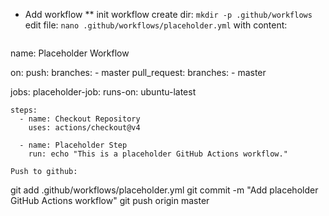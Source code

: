 * Add workflow
** init workflow
create dir:
  `mkdir -p .github/workflows`
edit file:
  `nano .github/workflows/placeholder.yml`
  with content:
  ```
name: Placeholder Workflow

on:
  push:
    branches:
      - master
  pull_request:
    branches:
      - master

jobs:
  placeholder-job:
    runs-on: ubuntu-latest

    steps:
      - name: Checkout Repository
        uses: actions/checkout@v4

      - name: Placeholder Step
        run: echo "This is a placeholder GitHub Actions workflow."
  ```
Push to github:
```
git add .github/workflows/placeholder.yml
git commit -m "Add placeholder GitHub Actions workflow"
git push origin master
```